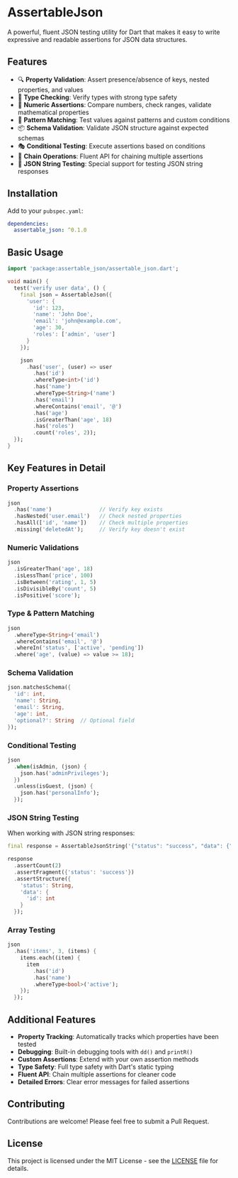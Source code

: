 # AssertableJson

A powerful, fluent JSON testing utility for Dart that makes it easy to write expressive and readable assertions for JSON data structures.

## Features

- 🔍 **Property Validation**: Assert presence/absence of keys, nested properties, and values
- 📐 **Type Checking**: Verify types with strong type safety
- 🔢 **Numeric Assertions**: Compare numbers, check ranges, validate mathematical properties
- 🎯 **Pattern Matching**: Test values against patterns and custom conditions
- 📦 **Schema Validation**: Validate JSON structure against expected schemas
- 🎭 **Conditional Testing**: Execute assertions based on conditions
- 🔄 **Chain Operations**: Fluent API for chaining multiple assertions
- 🎨 **JSON String Testing**: Special support for testing JSON string responses

## Installation

Add to your `pubspec.yaml`:

```yaml
dependencies:
  assertable_json: ^0.1.0
```

## Basic Usage

```dart
import 'package:assertable_json/assertable_json.dart';

void main() {
  test('verify user data', () {
    final json = AssertableJson({
      'user': {
        'id': 123,
        'name': 'John Doe',
        'email': 'john@example.com',
        'age': 30,
        'roles': ['admin', 'user']
      }
    });

    json
      .has('user', (user) => user
        .has('id')
        .whereType<int>('id')
        .has('name')
        .whereType<String>('name')
        .has('email')
        .whereContains('email', '@')
        .has('age')
        .isGreaterThan('age', 18)
        .has('roles')
        .count('roles', 2));
  });
}
```

## Key Features in Detail

### Property Assertions

```dart
json
  .has('name')               // Verify key exists
  .hasNested('user.email')   // Check nested properties
  .hasAll(['id', 'name'])    // Check multiple properties
  .missing('deletedAt');     // Verify key doesn't exist
```

### Numeric Validations

```dart
json
  .isGreaterThan('age', 18)
  .isLessThan('price', 100)
  .isBetween('rating', 1, 5)
  .isDivisibleBy('count', 5)
  .isPositive('score');
```

### Type & Pattern Matching

```dart
json
  .whereType<String>('email')
  .whereContains('email', '@')
  .whereIn('status', ['active', 'pending'])
  .where('age', (value) => value >= 18);
```

### Schema Validation

```dart
json.matchesSchema({
  'id': int,
  'name': String,
  'email': String,
  'age': int,
  'optional?': String  // Optional field
});
```

### Conditional Testing

```dart
json
  .when(isAdmin, (json) {
    json.has('adminPrivileges');
  })
  .unless(isGuest, (json) {
    json.has('personalInfo');
  });
```

### JSON String Testing

When working with JSON string responses:

```dart
final response = AssertableJsonString('{"status": "success", "data": {"id": 1}}');

response
  .assertCount(2)
  .assertFragment({'status': 'success'})
  .assertStructure({
    'status': String,
    'data': {
      'id': int
    }
  });
```

### Array Testing

```dart
json
  .has('items', 3, (items) {
    items.each((item) {
      item
        .has('id')
        .has('name')
        .whereType<bool>('active');
    });
  });
```

## Additional Features

- **Property Tracking**: Automatically tracks which properties have been tested
- **Debugging**: Built-in debugging tools with `dd()` and `printR()`
- **Custom Assertions**: Extend with your own assertion methods
- **Type Safety**: Full type safety with Dart's static typing
- **Fluent API**: Chain multiple assertions for cleaner code
- **Detailed Errors**: Clear error messages for failed assertions

## Contributing

Contributions are welcome! Please feel free to submit a Pull Request.

## License

This project is licensed under the MIT License - see the [LICENSE](LICENSE) file for details.
